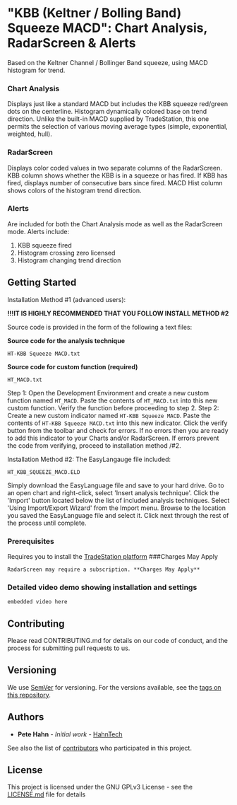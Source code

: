 # "KBB (Keltner / Bolling Band) Squeeze MACD": Chart Analysis, RadarScreen & Alerts

Based on the Keltner Channel / Bollinger Band squeeze, using MACD histogram for trend.
### Chart Analysis
Displays just like a standard MACD but includes the KBB squeeze red/green dots on the centerline. Histogram dynamically colored base on trend direction. Unlike the built-in MACD supplied by TradeStation, this one permits the selection of various moving average types (simple, exponential, weighted, hull).
### RadarScreen
Displays color coded values in two separate columns of the RadarScreen.
KBB column shows whether the KBB is in a squeeze or has fired. If KBB has fired, displays number of consecutive bars since fired.
MACD Hist column shows colors of the histogram trend direction.
### Alerts
Are included for both the Chart Analysis mode as well as the RadarScreen mode. Alerts include:
1. KBB squeeze fired
1. Histogram crossing zero licensed
1. Histogram changing trend direction

## Getting Started

Installation Method #1 (advanced users):

**!!!IT IS HIGHLY RECOMMENDED THAT YOU FOLLOW INSTALL METHOD #2**

Source code is provided in the form of the following a text files:

**Source code for the analysis technique**
```
HT-KBB Squeeze MACD.txt
```
**Source code for custom function (required)**
```
HT_MACD.txt
```
Step 1: Open the Development Environment and create a new custom function named `HT_MACD`. Paste the contents of `HT_MACD.txt` into this new custom function. Verify the function before proceeding to step 2.
Step 2:  Create a new custom indicator named `HT-KBB Squeeze MACD`. Paste the contents of `HT-KBB Squeeze MACD.txt` into this new indicator.  Click the verify button from the toolbar and check for errors. If no errors then you are ready to add this indicator to your Charts and/or RadarScreen.
If errors prevent the code from verifying, proceed to installation method /#2.

Installation Method #2:
The EasyLangauge file included:
```
HT_KBB_SQUEEZE_MACD.ELD
```
Simply download the EasyLanguage file and save to your hard drive. Go to an open chart and right-click, select 'Insert analysis technique'. Click the 'Import' button located below the list of included analysis techniques. Select 'Using Import/Export Wizard' from the Import menu. Browse to the location you saved the EasyLanguage file and select it. Click next through the rest of the process until complete.

### Prerequisites

Requires you to install the [TradeStation platform](https://www.tradestation.com/) ###Charges May Apply

```
RadarScreen may require a subscription. **Charges May Apply**
```

### Detailed video demo showing installation and settings

```
embedded video here
````

## Contributing

Please read CONTRIBUTING.md for details on our code of conduct, and the process for submitting pull requests to us.

## Versioning

We use [SemVer](http://semver.org/) for versioning. For the versions available, see the [tags on this repository](https://github.com/your/project/tags).

## Authors

* **Pete Hahn** - *Initial work* - [HahnTech](https://github.com/hahntech)

See also the list of [contributors](https://github.com/your/project/contributors) who participated in this project.

## License

This project is licensed under the GNU GPLv3 License - see the [LICENSE.md](LICENSE.md) file for details
